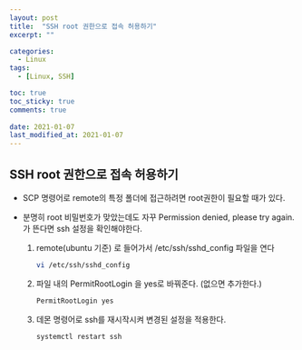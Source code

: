 ```yaml
---
layout: post
title:  "SSH root 권한으로 접속 허용하기"
excerpt: ""

categories:
  - Linux
tags:
  - [Linux, SSH]

toc: true
toc_sticky: true
comments: true
 
date: 2021-01-07
last_modified_at: 2021-01-07
---
```

## SSH root 권한으로 접속 허용하기

- SCP 명령어로 remote의 특정 폴더에 접근하려면 root권한이 필요할 때가 있다.

- 분명히 root 비밀번호가 맞았는데도 자꾸 Permission denied, please try again. 가 뜬다면 ssh 설정을 확인해야한다.

  1. remote(ubuntu 기준) 로 들어가서 /etc/ssh/sshd_config 파일을 연다

     ```bash
     vi /etc/ssh/sshd_config
     ```

  2. 파일 내의 PermitRootLogin 을 yes로 바꿔준다. (없으면 추가한다.)

     ```bash
     PermitRootLogin yes
     ```

  3. 데몬 명령어로 ssh를 재시작시켜 변경된 설정을 적용한다.

     ```bash
     systemctl restart ssh
     ```

     